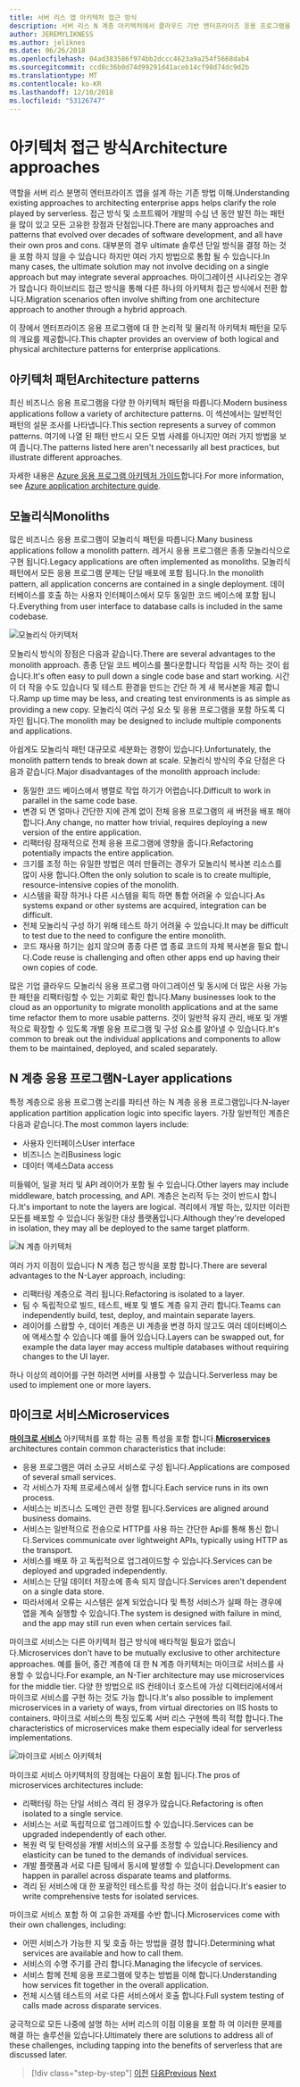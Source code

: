 ```yaml
---
title: 서버 리스 앱 아키텍처 접근 방식
description: 서버 리스 N 계층 아키텍처에서 클라우드 기반 엔터프라이즈 응용 프로그램을 빌드하기 위한 아키텍처 소개에 가깝습니다.
author: JEREMYLIKNESS
ms.author: jeliknes
ms.date: 06/26/2018
ms.openlocfilehash: 04ad383586f974bb2dccc4623a9a254f5668dab4
ms.sourcegitcommit: ccd8c36b0d74d99291d41aceb14cf98d74dc9d2b
ms.translationtype: MT
ms.contentlocale: ko-KR
ms.lasthandoff: 12/10/2018
ms.locfileid: "53126747"
---
```

# <a name="architecture-approaches"></a><span data-ttu-id="cc8c1-103">아키텍처 접근 방식</span><span class="sxs-lookup"><span data-stu-id="cc8c1-103">Architecture approaches</span></span>

<span data-ttu-id="cc8c1-104">역할을 서버 리스 분명히 엔터프라이즈 앱을 설계 하는 기존 방법 이해.</span><span class="sxs-lookup"><span data-stu-id="cc8c1-104">Understanding existing approaches to architecting enterprise apps helps clarify the role played by serverless.</span></span> <span data-ttu-id="cc8c1-105">접근 방식 및 소프트웨어 개발의 수십 년 동안 발전 하는 패턴을 많이 있고 모든 고유한 장점과 단점입니다.</span><span class="sxs-lookup"><span data-stu-id="cc8c1-105">There are many approaches and patterns that evolved over decades of software development, and all have their own pros and cons.</span></span> <span data-ttu-id="cc8c1-106">대부분의 경우 ultimate 솔루션 단일 방식을 결정 하는 것을 포함 하지 않을 수 있습니다 하지만 여러 가지 방법으로 통합 될 수 있습니다.</span><span class="sxs-lookup"><span data-stu-id="cc8c1-106">In many cases, the ultimate solution may not involve deciding on a single approach but may integrate several approaches.</span></span> <span data-ttu-id="cc8c1-107">마이그레이션 시나리오는 경우가 많습니다 하이브리드 접근 방식을 통해 다른 하나의 아키텍처 접근 방식에서 전환 합니다.</span><span class="sxs-lookup"><span data-stu-id="cc8c1-107">Migration scenarios often involve shifting from one architecture approach to another through a hybrid approach.</span></span>

<span data-ttu-id="cc8c1-108">이 장에서 엔터프라이즈 응용 프로그램에 대 한 논리적 및 물리적 아키텍처 패턴을 모두의 개요를 제공합니다.</span><span class="sxs-lookup"><span data-stu-id="cc8c1-108">This chapter provides an overview of both logical and physical architecture patterns for enterprise applications.</span></span>

## <a name="architecture-patterns"></a><span data-ttu-id="cc8c1-109">아키텍처 패턴</span><span class="sxs-lookup"><span data-stu-id="cc8c1-109">Architecture patterns</span></span>

<span data-ttu-id="cc8c1-110">최신 비즈니스 응용 프로그램을 다양 한 아키텍처 패턴을 따릅니다.</span><span class="sxs-lookup"><span data-stu-id="cc8c1-110">Modern business applications follow a variety of architecture patterns.</span></span> <span data-ttu-id="cc8c1-111">이 섹션에서는 일반적인 패턴의 설문 조사를 나타냅니다.</span><span class="sxs-lookup"><span data-stu-id="cc8c1-111">This section represents a survey of common patterns.</span></span> <span data-ttu-id="cc8c1-112">여기에 나열 된 패턴 반드시 모든 모범 사례를 아니지만 여러 가지 방법을 보여 줍니다.</span><span class="sxs-lookup"><span data-stu-id="cc8c1-112">The patterns listed here aren't necessarily all best practices, but illustrate different approaches.</span></span>

<span data-ttu-id="cc8c1-113">자세한 내용은 [Azure 응용 프로그램 아키텍처 가이드](https://docs.microsoft.com/azure/architecture/guide/)합니다.</span><span class="sxs-lookup"><span data-stu-id="cc8c1-113">For more information, see [Azure application architecture guide](https://docs.microsoft.com/azure/architecture/guide/).</span></span>

## <a name="monoliths"></a><span data-ttu-id="cc8c1-114">모놀리식</span><span class="sxs-lookup"><span data-stu-id="cc8c1-114">Monoliths</span></span>

<span data-ttu-id="cc8c1-115">많은 비즈니스 응용 프로그램이 모놀리식 패턴을 따릅니다.</span><span class="sxs-lookup"><span data-stu-id="cc8c1-115">Many business applications follow a monolith pattern.</span></span> <span data-ttu-id="cc8c1-116">레거시 응용 프로그램은 종종 모놀리식으로 구현 됩니다.</span><span class="sxs-lookup"><span data-stu-id="cc8c1-116">Legacy applications are often implemented as monoliths.</span></span> <span data-ttu-id="cc8c1-117">모놀리식 패턴에서 모든 응용 프로그램 문제는 단일 배포에 포함 됩니다.</span><span class="sxs-lookup"><span data-stu-id="cc8c1-117">In the monolith pattern, all application concerns are contained in a single deployment.</span></span> <span data-ttu-id="cc8c1-118">데이터베이스를 호출 하는 사용자 인터페이스에서 모두 동일한 코드 베이스에 포함 됩니다.</span><span class="sxs-lookup"><span data-stu-id="cc8c1-118">Everything from user interface to database calls is included in the same codebase.</span></span>

![모놀리식 아키텍처](./media/monolith-architecture.png)

<span data-ttu-id="cc8c1-120">모놀리식 방식의 장점은 다음과 같습니다.</span><span class="sxs-lookup"><span data-stu-id="cc8c1-120">There are several advantages to the monolith approach.</span></span> <span data-ttu-id="cc8c1-121">종종 단일 코드 베이스를 풀다운합니다 작업을 시작 하는 것이 쉽습니다.</span><span class="sxs-lookup"><span data-stu-id="cc8c1-121">It's often easy to pull down a single code base and start working.</span></span> <span data-ttu-id="cc8c1-122">시간이 더 작을 수도 있습니다 및 테스트 환경을 만드는 간단 하 게 새 복사본을 제공 합니다.</span><span class="sxs-lookup"><span data-stu-id="cc8c1-122">Ramp up time may be less, and creating test environments is as simple as providing a new copy.</span></span> <span data-ttu-id="cc8c1-123">모놀리식 여러 구성 요소 및 응용 프로그램을 포함 하도록 디자인 됩니다.</span><span class="sxs-lookup"><span data-stu-id="cc8c1-123">The monolith may be designed to include multiple components and applications.</span></span>

<span data-ttu-id="cc8c1-124">아쉽게도 모놀리식 패턴 대규모로 세분화는 경향이 있습니다.</span><span class="sxs-lookup"><span data-stu-id="cc8c1-124">Unfortunately, the monolith pattern tends to break down at scale.</span></span> <span data-ttu-id="cc8c1-125">모놀리식 방식의 주요 단점은 다음과 같습니다.</span><span class="sxs-lookup"><span data-stu-id="cc8c1-125">Major disadvantages of the monolith approach include:</span></span>

* <span data-ttu-id="cc8c1-126">동일한 코드 베이스에서 병렬로 작업 하기가 어렵습니다.</span><span class="sxs-lookup"><span data-stu-id="cc8c1-126">Difficult to work in parallel in the same code base.</span></span>
* <span data-ttu-id="cc8c1-127">변경 되 면 얼마나 간단한 지에 관계 없이 전체 응용 프로그램의 새 버전을 배포 해야 합니다.</span><span class="sxs-lookup"><span data-stu-id="cc8c1-127">Any change, no matter how trivial, requires deploying a new version of the entire application.</span></span>
* <span data-ttu-id="cc8c1-128">리팩터링 잠재적으로 전체 응용 프로그램에 영향을 줍니다.</span><span class="sxs-lookup"><span data-stu-id="cc8c1-128">Refactoring potentially impacts the entire application.</span></span>
* <span data-ttu-id="cc8c1-129">크기를 조정 하는 유일한 방법은 여러 만들려는 경우가 모놀리식 복사본 리소스를 많이 사용 합니다.</span><span class="sxs-lookup"><span data-stu-id="cc8c1-129">Often the only solution to scale is to create multiple, resource-intensive copies of the monolith.</span></span>
* <span data-ttu-id="cc8c1-130">시스템을 확장 하거나 다른 시스템을 획득 하면 통합 어려울 수 있습니다.</span><span class="sxs-lookup"><span data-stu-id="cc8c1-130">As systems expand or other systems are acquired, integration can be difficult.</span></span>
* <span data-ttu-id="cc8c1-131">전체 모놀리식 구성 하기 위해 테스트 하기 어려울 수 있습니다.</span><span class="sxs-lookup"><span data-stu-id="cc8c1-131">It may be difficult to test due to the need to configure the entire monolith.</span></span>
* <span data-ttu-id="cc8c1-132">코드 재사용 하기는 쉽지 않으며 종종 다른 앱 종료 코드의 자체 복사본을 필요 합니다.</span><span class="sxs-lookup"><span data-stu-id="cc8c1-132">Code reuse is challenging and often other apps end up having their own copies of code.</span></span>

<span data-ttu-id="cc8c1-133">많은 기업 클라우드 모놀리식 응용 프로그램 마이그레이션 및 동시에 더 많은 사용 가능한 패턴을 리팩터링할 수 있는 기회로 확인 합니다.</span><span class="sxs-lookup"><span data-stu-id="cc8c1-133">Many businesses look to the cloud as an opportunity to migrate monolith applications and at the same time refactor them to more usable patterns.</span></span> <span data-ttu-id="cc8c1-134">것이 일반적 유지 관리, 배포 및 개별적으로 확장할 수 있도록 개별 응용 프로그램 및 구성 요소를 알아낼 수 있습니다.</span><span class="sxs-lookup"><span data-stu-id="cc8c1-134">It's common to break out the individual applications and components to allow them to be maintained, deployed, and scaled separately.</span></span>

## <a name="n-layer-applications"></a><span data-ttu-id="cc8c1-135">N 계층 응용 프로그램</span><span class="sxs-lookup"><span data-stu-id="cc8c1-135">N-Layer applications</span></span>

<span data-ttu-id="cc8c1-136">특정 계층으로 응용 프로그램 논리를 파티션 하는 N 계층 응용 프로그램입니다.</span><span class="sxs-lookup"><span data-stu-id="cc8c1-136">N-layer application partition application logic into specific layers.</span></span> <span data-ttu-id="cc8c1-137">가장 일반적인 계층은 다음과 같습니다.</span><span class="sxs-lookup"><span data-stu-id="cc8c1-137">The most common layers include:</span></span>

* <span data-ttu-id="cc8c1-138">사용자 인터페이스</span><span class="sxs-lookup"><span data-stu-id="cc8c1-138">User interface</span></span>
* <span data-ttu-id="cc8c1-139">비즈니스 논리</span><span class="sxs-lookup"><span data-stu-id="cc8c1-139">Business logic</span></span>
* <span data-ttu-id="cc8c1-140">데이터 액세스</span><span class="sxs-lookup"><span data-stu-id="cc8c1-140">Data access</span></span>

<span data-ttu-id="cc8c1-141">미들웨어, 일괄 처리 및 API 레이어가 포함 될 수 있습니다.</span><span class="sxs-lookup"><span data-stu-id="cc8c1-141">Other layers may include middleware, batch processing, and API.</span></span> <span data-ttu-id="cc8c1-142">계층은 논리적 두는 것이 반드시 합니다.</span><span class="sxs-lookup"><span data-stu-id="cc8c1-142">It's important to note the layers are logical.</span></span> <span data-ttu-id="cc8c1-143">격리에서 개발 하는, 있지만 이러한 모든를 배포할 수 있습니다 동일한 대상 플랫폼입니다.</span><span class="sxs-lookup"><span data-stu-id="cc8c1-143">Although they're developed in isolation, they may all be deployed to the same target platform.</span></span>

![N 계층 아키텍처](./media/n-layer-architecture.png)

<span data-ttu-id="cc8c1-145">여러 가지 이점이 있습니다 N 계층 접근 방식을 포함 합니다.</span><span class="sxs-lookup"><span data-stu-id="cc8c1-145">There are several advantages to the N-Layer approach, including:</span></span>

* <span data-ttu-id="cc8c1-146">리팩터링 계층으로 격리 됩니다.</span><span class="sxs-lookup"><span data-stu-id="cc8c1-146">Refactoring is isolated to a layer.</span></span>
* <span data-ttu-id="cc8c1-147">팀 수 독립적으로 빌드, 테스트, 배포 및 별도 계층 유지 관리 합니다.</span><span class="sxs-lookup"><span data-stu-id="cc8c1-147">Teams can independently build, test, deploy, and maintain separate layers.</span></span>
* <span data-ttu-id="cc8c1-148">레이어를 스왑할 수, 데이터 계층은 UI 계층을 변경 하지 않고도 여러 데이터베이스에 액세스할 수 있습니다 예를 들어 있습니다.</span><span class="sxs-lookup"><span data-stu-id="cc8c1-148">Layers can be swapped out, for example the data layer may access multiple databases without requiring changes to the UI layer.</span></span>

<span data-ttu-id="cc8c1-149">하나 이상의 레이어를 구현 하려면 서버를 사용할 수 있습니다.</span><span class="sxs-lookup"><span data-stu-id="cc8c1-149">Serverless may be used to implement one or more layers.</span></span>

## <a name="microservices"></a><span data-ttu-id="cc8c1-150">마이크로 서비스</span><span class="sxs-lookup"><span data-stu-id="cc8c1-150">Microservices</span></span>

<span data-ttu-id="cc8c1-151">**[마이크로 서비스](https://docs.microsoft.com/azure/architecture/guide/architecture-styles/microservices)**  아키텍처를 포함 하는 공통 특성을 포함 합니다.</span><span class="sxs-lookup"><span data-stu-id="cc8c1-151">**[Microservices](https://docs.microsoft.com/azure/architecture/guide/architecture-styles/microservices)** architectures contain common characteristics that include:</span></span>

* <span data-ttu-id="cc8c1-152">응용 프로그램은 여러 소규모 서비스로 구성 됩니다.</span><span class="sxs-lookup"><span data-stu-id="cc8c1-152">Applications are composed of several small services.</span></span>
* <span data-ttu-id="cc8c1-153">각 서비스가 자체 프로세스에서 실행 합니다.</span><span class="sxs-lookup"><span data-stu-id="cc8c1-153">Each service runs in its own process.</span></span>
* <span data-ttu-id="cc8c1-154">서비스는 비즈니스 도메인 관련 정렬 됩니다.</span><span class="sxs-lookup"><span data-stu-id="cc8c1-154">Services are aligned around business domains.</span></span>
* <span data-ttu-id="cc8c1-155">서비스는 일반적으로 전송으로 HTTP를 사용 하는 간단한 Api를 통해 통신 합니다.</span><span class="sxs-lookup"><span data-stu-id="cc8c1-155">Services communicate over lightweight APIs, typically using HTTP as the transport.</span></span>
* <span data-ttu-id="cc8c1-156">서비스를 배포 하 고 독립적으로 업그레이드할 수 있습니다.</span><span class="sxs-lookup"><span data-stu-id="cc8c1-156">Services can be deployed and upgraded independently.</span></span>
* <span data-ttu-id="cc8c1-157">서비스는 단일 데이터 저장소에 종속 되지 않습니다.</span><span class="sxs-lookup"><span data-stu-id="cc8c1-157">Services aren't dependent on a single data store.</span></span>
* <span data-ttu-id="cc8c1-158">따라서에서 오류는 시스템은 설계 되었습니다 및 특정 서비스가 실패 하는 경우에 앱을 계속 실행할 수 있습니다.</span><span class="sxs-lookup"><span data-stu-id="cc8c1-158">The system is designed with failure in mind, and the app may still run even when certain services fail.</span></span>

<span data-ttu-id="cc8c1-159">마이크로 서비스는 다른 아키텍처 접근 방식에 배타적일 필요가 없습니다.</span><span class="sxs-lookup"><span data-stu-id="cc8c1-159">Microservices don't have to be mutually exclusive to other architecture approaches.</span></span> <span data-ttu-id="cc8c1-160">예를 들어, 중간 계층에 대 한 N 계층 아키텍처는 마이크로 서비스를 사용할 수 있습니다.</span><span class="sxs-lookup"><span data-stu-id="cc8c1-160">For example, an N-Tier architecture may use microservices for the middle tier.</span></span> <span data-ttu-id="cc8c1-161">다양 한 방법으로 IIS 컨테이너 호스트에 가상 디렉터리에서에서 마이크로 서비스를 구현 하는 것도 가능 합니다.</span><span class="sxs-lookup"><span data-stu-id="cc8c1-161">It's also possible to implement microservices in a variety of ways, from virtual directories on IIS hosts to containers.</span></span> <span data-ttu-id="cc8c1-162">마이크로 서비스의 특징 있도록 서버 리스 구현에 특히 적합 합니다.</span><span class="sxs-lookup"><span data-stu-id="cc8c1-162">The characteristics of microservices make them especially ideal for serverless implementations.</span></span>

![마이크로 서비스 아키텍처](./media/microservices-architecture.png)

<span data-ttu-id="cc8c1-164">마이크로 서비스 아키텍처의 장점에는 다음이 포함 됩니다.</span><span class="sxs-lookup"><span data-stu-id="cc8c1-164">The pros of microservices architectures include:</span></span>

* <span data-ttu-id="cc8c1-165">리팩터링 하는 단일 서비스 격리 된 경우가 많습니다.</span><span class="sxs-lookup"><span data-stu-id="cc8c1-165">Refactoring is often isolated to a single service.</span></span>
* <span data-ttu-id="cc8c1-166">서비스는 서로 독립적으로 업그레이드할 수 있습니다.</span><span class="sxs-lookup"><span data-stu-id="cc8c1-166">Services can be upgraded independently of each other.</span></span>
* <span data-ttu-id="cc8c1-167">복원 력 및 탄력성을 개별 서비스의 요구를 조정할 수 있습니다.</span><span class="sxs-lookup"><span data-stu-id="cc8c1-167">Resiliency and elasticity can be tuned to the demands of individual services.</span></span>
* <span data-ttu-id="cc8c1-168">개발 플랫폼과 서로 다른 팀에서 동시에 발생할 수 있습니다.</span><span class="sxs-lookup"><span data-stu-id="cc8c1-168">Development can happen in parallel across disparate teams and platforms.</span></span>
* <span data-ttu-id="cc8c1-169">격리 된 서비스에 대 한 포괄적인 테스트를 작성 하는 것이 쉽습니다.</span><span class="sxs-lookup"><span data-stu-id="cc8c1-169">It's easier to write comprehensive tests for isolated services.</span></span>

<span data-ttu-id="cc8c1-170">마이크로 서비스 포함 하 여 고유한 과제를 수반 합니다.</span><span class="sxs-lookup"><span data-stu-id="cc8c1-170">Microservices come with their own challenges, including:</span></span>

* <span data-ttu-id="cc8c1-171">어떤 서비스가 가능한 지 및 호출 하는 방법을 결정 합니다.</span><span class="sxs-lookup"><span data-stu-id="cc8c1-171">Determining what services are available and how to call them.</span></span>
* <span data-ttu-id="cc8c1-172">서비스의 수명 주기를 관리 합니다.</span><span class="sxs-lookup"><span data-stu-id="cc8c1-172">Managing the lifecycle of services.</span></span>
* <span data-ttu-id="cc8c1-173">서비스 함께 전체 응용 프로그램에 맞추는 방법을 이해 합니다.</span><span class="sxs-lookup"><span data-stu-id="cc8c1-173">Understanding how services fit together in the overall application.</span></span>
* <span data-ttu-id="cc8c1-174">전체 시스템 테스트의 서로 다른 서비스에서 호출 합니다.</span><span class="sxs-lookup"><span data-stu-id="cc8c1-174">Full system testing of calls made across disparate services.</span></span>

<span data-ttu-id="cc8c1-175">궁극적으로 모든 나중에 설명 하는 서버 리스의 이점 이용을 포함 하 여 이러한 문제를 해결 하는 솔루션을 있습니다.</span><span class="sxs-lookup"><span data-stu-id="cc8c1-175">Ultimately there are solutions to address all of these challenges, including tapping into the benefits of serverless that are discussed later.</span></span>

>[!div class="step-by-step"]
><span data-ttu-id="cc8c1-176">[이전](index.md)
>[다음](architecture-deployment-approaches.md)</span><span class="sxs-lookup"><span data-stu-id="cc8c1-176">[Previous](index.md)
[Next](architecture-deployment-approaches.md)</span></span>
